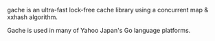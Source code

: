 gache is an ultra-fast lock-free cache library using a concurrent map & xxhash algorithm.  

Gache is used in many of Yahoo Japan's Go language platforms.
